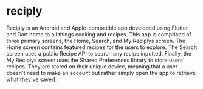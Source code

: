 # reciply

Reciply is an Android and Apple-compatible app developed using Flutter and Dart home to all things cooking and recipes. This app is comprised of three primary screens, the Home, Search, and My Reciplys screen. The Home screen contains featured recipes for the users to explore. The Search screen uses a public Recipe API to search any recipe inputted. Finally, the My Reciplys screen uses the Shared Preferences library to store users' recipes. They are stored on their unique device, meaning that a user doesn't need to make an account but rather simply open the app to retrieve what they've saved.

